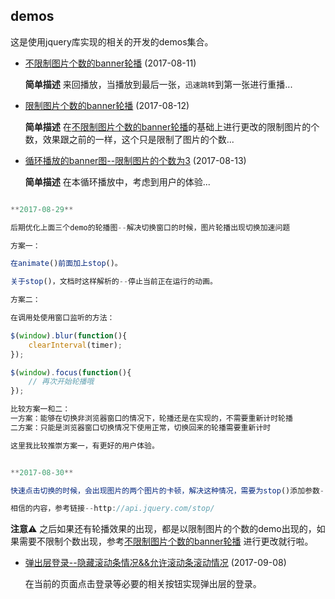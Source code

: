## demos

这是使用jquery库实现的相关的开发的demos集合。

- [不限制图片个数的banner轮播](./banner_without_limits_imgNub/) (2017-08-11)

    **简单描述** 来回播放，当播放到最后一张，`迅速跳转`到第一张进行重播...

- [限制图片个数的banner轮播](./banner_limit_images_numbers/) (2017-08-12)

    **简单描述** 在[不限制图片个数的banner轮播](./banner_without_limits_imgNub/)的基础上进行更改的限制图片的个数，效果跟之前的一样，这个只是限制了图片的个数...

- [循环播放的banner图--限制图片的个数为3](./banner_loop_play/) (2017-08-13)

    **简单描述** 在本循环播放中，考虑到用户的体验...

```javascript

**2017-08-29**

后期优化上面三个demo的轮播图--解决切换窗口的时候，图片轮播出现切换加速问题

方案一：

在animate()前面加上stop()。

关于stop()，文档时这样解析的--停止当前正在运行的动画。

方案二：

在调用处使用窗口监听的方法：

$(window).blur(function(){
    clearInterval(timer);
});

$(window).focus(function(){
    // 再次开始轮播哦
});

比较方案一和二：
一方案：能够在切换非浏览器窗口的情况下，轮播还是在实现的，不需要重新计时轮播
二方案：只能是浏览器窗口切换情况下使用正常，切换回来的轮播需要重新计时

这里我比较推崇方案一，有更好的用户体验。


**2017-08-30**

快速点击切换的时候，会出现图片的两个图片的卡顿，解决这种情况，需要为stop()添加参数-->stop(false,true)

相信的内容，参考链接--http://api.jquery.com/stop/
```


**注意**⚠️ 之后如果还有轮播效果的出现，都是以限制图片的个数的demo出现的，如果需要不限制个数出现，参考[不限制图片个数的banner轮播](./banner_without_limits_imgNub/) 进行更改就行啦。


- [弹出层登录--隐藏滚动条情况&&允许滚动条滚动情况](./login_popup/) (2017-09-08)

    在当前的页面点击登录等必要的相关按钮实现弹出层的登录。

